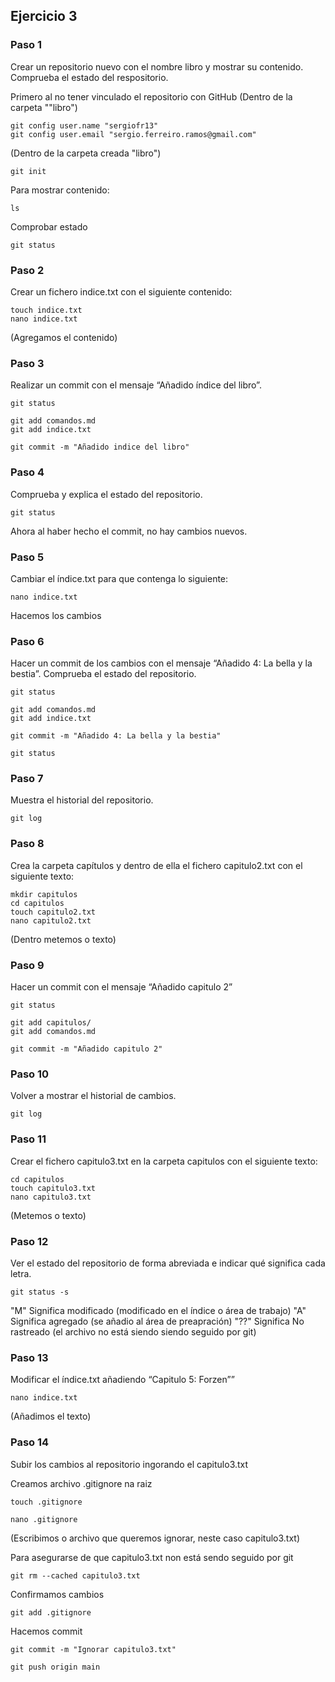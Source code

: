 ## Ejercicio 3

### Paso 1

Crear un repositorio nuevo con el nombre libro y mostrar su contenido. Comprueba el estado del respositorio.

Primero al no tener vinculado el repositorio con GitHub
(Dentro de la carpeta ""libro")

    git config user.name "sergiofr13"
    git config user.email "sergio.ferreiro.ramos@gmail.com"

(Dentro de la carpeta creada "libro")

    git init

Para mostrar contenido:

    ls

Comprobar estado

    git status


### Paso 2

Crear un fichero indice.txt con el siguiente contenido:

    touch indice.txt
    nano indice.txt

(Agregamos el contenido)


### Paso 3

Realizar un commit con el mensaje “Añadido índice del libro”.

    git status

    git add comandos.md
    git add indice.txt

    git commit -m "Añadido indice del libro"



### Paso 4

Comprueba y explica el estado del repositorio.


    git status

Ahora al haber hecho el commit, no hay cambios nuevos.


### Paso 5

Cambiar el índice.txt para que contenga lo siguiente:

    nano indice.txt

Hacemos los cambios


### Paso 6

Hacer un commit de los cambios con el mensaje “Añadido 4: La bella y la bestia”. Comprueba el estado del repositorio.


    git status

    git add comandos.md
    git add indice.txt

    git commit -m "Añadido 4: La bella y la bestia"

    git status


### Paso 7

Muestra el historial del repositorio.

    git log


### Paso 8


Crea la carpeta capítulos y dentro de ella el fichero capitulo2.txt con el siguiente texto:


    mkdir capitulos
    cd capitulos
    touch capitulo2.txt
    nano capitulo2.txt

(Dentro metemos o texto)


### Paso 9

Hacer un commit con el mensaje “Añadido capitulo 2”

    git status

    git add capitulos/
    git add comandos.md

    git commit -m "Añadido capitulo 2"


### Paso 10

Volver a mostrar el historial de cambios.

    git log


### Paso 11

Crear el fichero capitulo3.txt en la carpeta capitulos con el siguiente texto:

    cd capitulos
    touch capitulo3.txt
    nano capitulo3.txt

(Metemos o texto)


### Paso 12

Ver el estado del repositorio de forma abreviada e indicar qué significa cada letra.

    git status -s

"M" Significa modificado (modificado en el índice o área de trabajo)
"A" Significa agregado (se añadio al área de preapración)
"??" Significa No rastreado (el archivo no está siendo siendo seguido por git)


### Paso 13

Modificar el índice.txt añadiendo “Capitulo 5: Forzen””

    nano indice.txt

(Añadimos el texto)


### Paso 14

Subir los cambios al repositorio ingorando el capitulo3.txt

Creamos archivo .gitignore na raiz

    touch .gitignore

    nano .gitignore

(Escribimos o archivo que queremos ignorar, neste caso capitulo3.txt)

Para asegurarse de que capitulo3.txt non está sendo seguido por git

    git rm --cached capitulo3.txt

Confirmamos cambios

    git add .gitignore

Hacemos commit 

    git commit -m "Ignorar capitulo3.txt"

    git push origin main



